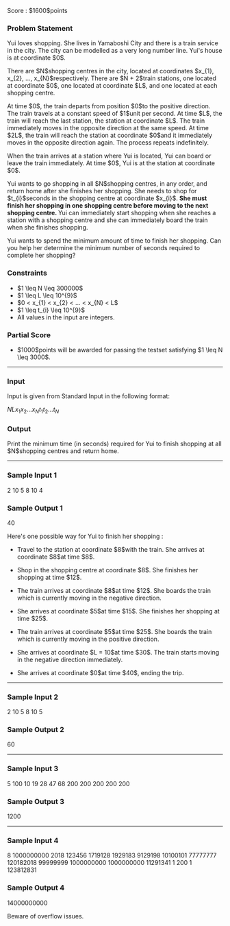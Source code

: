 
<div>

<span>

<span>

<p>
Score : $1600$points
</p>

<div>

<section>

### **Problem Statement**

<p>
Yui loves shopping. She lives in Yamaboshi City and there is a train service in the city. The city can be modelled as a very long number line. Yui's house is at coordinate $0$.
</p>

<p>
There are $N$shopping centres in the city, located at coordinates $x_{1}, x_{2}, ..., x_{N}$respectively. There are $N + 2$train stations, one located at coordinate $0$, one located at coordinate $L$, and one located at each shopping centre.
</p>

<p>
At time $0$, the train departs from position $0$to the positive direction. The train travels at a constant speed of $1$unit per second. At time $L$, the train will reach the last station, the station at coordinate $L$. The train immediately moves in the opposite direction at the same speed. At time $2L$, the train will reach the station at coordinate $0$and it immediately moves in the opposite direction again. The process repeats indefinitely.
</p>

<p>
When the train arrives at a station where Yui is located, Yui can board or leave the train immediately. At time $0$, Yui is at the station at coordinate $0$. 
</p>

<p>
Yui wants to go shopping in all $N$shopping centres, in any order, and return home after she finishes her shopping. She needs to shop for $t_{i}$seconds in the shopping centre at coordinate $x_{i}$. 
<strong>
She must finish her shopping in one shopping centre before moving to the next shopping centre.
</strong>
Yui can immediately start shopping when she reaches a station with a shopping centre and she can immediately board the train when she finishes shopping.
</p>

<p>
Yui wants to spend the minimum amount of time to finish her shopping. Can you help her determine the minimum number of seconds required to complete her shopping?
</p>

</section>

</div>

<div>

<section>

### **Constraints**

<ul>

<li>
$1 \leq N \leq 300000$
</li>

<li>
$1 \leq L \leq 10^{9}$
</li>

<li>
$0 < x_{1} < x_{2} < ... < x_{N} < L$
</li>

<li>
$1 \leq t_{i} \leq 10^{9}$
</li>

<li>
All values in the input are integers.
</li>

</ul>

</section>

</div>

<div>

<section>

### **Partial Score**

<ul>

<li>
$1000$points will be awarded for passing the testset satisfying $1 \leq N \leq 3000$.
</li>

</ul>

</section>

</div>

---

<div>

<div>

<section>

### **Input**

<p>
Input is given from Standard Input in the following format:
</p>

<div>

$N$$L$$x_{1}$$x_{2}$$...$$x_{N}$$t_{1}$$t_{2}$$...$$t_{N}$
</div>

</section>

</div>

<div>

<section>

### **Output**

<p>
Print the minimum time (in seconds) required for Yui to finish shopping at all $N$shopping centres and return home.
</p>

</section>

</div>

</div>

---

<div>

<section>

### **Sample Input 1**

<div>

2 10
5 8
10 4

</div>

</section>

</div>

<div>

<section>

### **Sample Output 1**

<div>

40

</div>

<p>
Here's one possible way for Yui to finish her shopping :
</p>

<ul>

<li>

<p>
Travel to the station at coordinate $8$with the train. She arrives at coordinate $8$at time $8$.
</p>

</li>

<li>

<p>
Shop in the shopping centre at coordinate $8$. She finishes her shopping at time $12$.
</p>

</li>

<li>

<p>
The train arrives at coordinate $8$at time $12$. She boards the train which is currently moving in the negative direction.
</p>

</li>

<li>

<p>
She arrives at coordinate $5$at time $15$. She finishes her shopping at time $25$.
</p>

</li>

<li>

<p>
The train arrives at coordinate $5$at time $25$. She boards the train which is currently moving in the positive direction.
</p>

</li>

<li>

<p>
She arrives at coordinate $L = 10$at time $30$. The train starts moving in the negative direction immediately.
</p>

</li>

<li>

<p>
She arrives at coordinate $0$at time $40$, ending the trip.
</p>

</li>

</ul>

</section>

</div>

---

<div>

<section>

### **Sample Input 2**

<div>

2 10
5 8
10 5

</div>

</section>

</div>

<div>

<section>

### **Sample Output 2**

<div>

60

</div>

</section>

</div>

---

<div>

<section>

### **Sample Input 3**

<div>

5 100
10 19 28 47 68
200 200 200 200 200

</div>

</section>

</div>

<div>

<section>

### **Sample Output 3**

<div>

1200

</div>

</section>

</div>

---

<div>

<section>

### **Sample Input 4**

<div>

8 1000000000
2018 123456 1719128 1929183 9129198 10100101 77777777 120182018
99999999 1000000000 1000000000 11291341 1 200 1 123812831

</div>

</section>

</div>

<div>

<section>

### **Sample Output 4**

<div>

14000000000

</div>

<p>
Beware of overflow issues.
</p>

</section>

</div>

</span>

</span>

</div>
